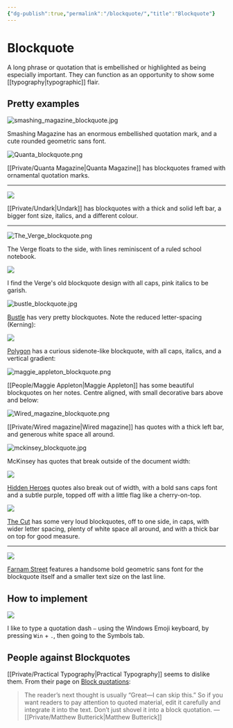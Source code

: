 ```yaml
---
{"dg-publish":true,"permalink":"/blockquote/","title":"Blockquote"}
---
```



# Blockquote

A long phrase or quotation that is embellished or highlighted as being especially important. They can function as an opportunity to show some [[typography\|typographic]] flair.

## Pretty examples

![smashing_magazine_blockquote.jpg](/img/user/Embeds/smashing_magazine_blockquote.jpg)

Smashing Magazine has an enormous embellished quotation mark, and a cute rounded geometric sans font.

![Quanta_blockquote.png](/img/user/Embeds/Quanta_blockquote.png)

[[Private/Quanta Magazine\|Quanta Magazine]] has blockquotes framed with ornamental quotation marks.

---

![](/img/user/Vaults/quartz/content/notes/images/undark_blockquote.jpg)

[[Private/Undark\|Undark]] has blockquotes with a thick and solid left bar, a bigger font size, italics, and a different colour.

---

![The_Verge_blockquote.png](/img/user/Embeds/The_Verge_blockquote.png)

The Verge floats to the side, with lines reminiscent of a ruled school notebook.

![](/img/user/Vaults/quartz/content/notes/images/theverge_blockquote.jpg)

I find the Verge's old blockquote design with all caps, pink italics to be garish.


![bustle_blockquote.jpg](/img/user/Embeds/bustle_blockquote.jpg)

[Bustle](https://www.bustle.com/wellness/overcoming-burnout-self-care?ref=refind) has very pretty blockquotes. Note the reduced letter-spacing (Kerning):

![](/img/user/Vaults/quartz/content/notes/images/Polygon_side_quote.jpg)

[Polygon](https://www.polygon.com/23025632/metaverse-mmo-ending) has a curious sidenote-like blockquote, with all caps, italics, and a vertical gradient:

![maggie_appleton_blockquote.png](/img/user/Embeds/maggie_appleton_blockquote.png)

[[People/Maggie Appleton\|Maggie Appleton]] has some beautiful blockquotes on her notes. Centre aligned, with small decorative bars above and below:

![Wired_magazine_blockquote.png](/img/user/Embeds/Wired_magazine_blockquote.png)

[[Private/Wired magazine\|Wired magazine]] has quotes with a thick left bar, and generous white space all around.

![mckinsey_blockquote.jpg](/img/user/Vaults/quartz/content/notes/images/mckinsey_blockquote.jpg)

McKinsey has quotes that break outside of the document width:

![](https://pbs.twimg.com/media/Fb2f0dSVsAAJKxE?format=jpg&name=4096x4096)

[Hidden Heroes](https://hiddenheroes.netguru.com/douglas-engelbart) quotes also break out of width, with a bold sans caps font and a subtle purple, topped off with a little flag like a cherry-on-top.

![](/img/user/Vaults/quartz/content/notes/images/thecut_blockquote.jpg)

[The Cut](https://www.thecut.com/article/meghan-markle-profile-interview.html) has some very loud blockquotes, off to one side, in caps, with wider letter spacing, plenty of white space all around, and with a thick bar on top for good measure.

---

![](/img/user/Vaults/quartz/content/notes/images/farnamstreet_blockquote.jpg)

[Farnam Street](https://fs.blog/munger-worldly-wisdom/?ref=refind) features a handsome bold geometric sans font for the blockquote itself and a smaller text size on the last line.

## How to implement

![](/img/user/Vaults/quartz/content/notes/images/windows10_emoji_keyboard_symbols.jpg)

I like to type a quotation dash `—` using the Windows Emoji keyboard, by pressing `Win` + `.`, then going to the Symbols tab.

## People against Blockquotes

[[Private/Practical Typography\|Practical Typography]] seems to dislike them. From their page on [Block quotations](https://practicaltypography.com/block-quotations.html):

> The reader’s next thought is usually “Great—I can skip this.” So if you want readers to pay attention to quoted material, edit it carefully and integrate it into the text. Don’t just shovel it into a block quotation.
> —[[Private/Matthew Butterick\|Matthew Butterick]]


